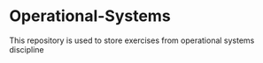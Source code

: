 # Operational-Systems

This repository is used to store exercises from operational systems discipline
